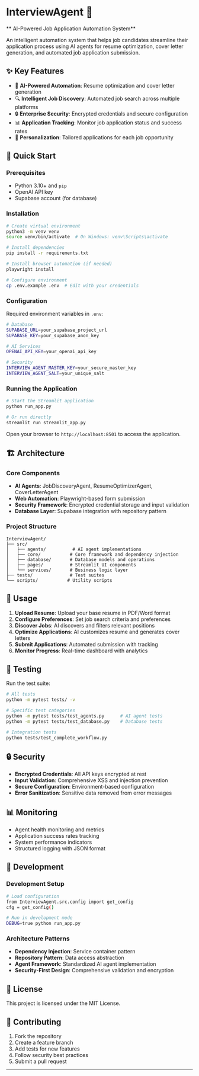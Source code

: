 # InterviewAgent 🤖

** AI-Powered Job Application Automation System**

An intelligent automation system that helps job candidates streamline their application process using AI agents for resume optimization, cover letter generation, and automated job application submission.

## ✨ Key Features

- 🤖 **AI-Powered Automation**: Resume optimization and cover letter generation
- 🔍 **Intelligent Job Discovery**: Automated job search across multiple platforms
- 🔒 **Enterprise Security**: Encrypted credentials and secure configuration
- 📊 **Application Tracking**: Monitor job application status and success rates
- 🎯 **Personalization**: Tailored applications for each job opportunity

## 🚀 Quick Start

### Prerequisites
- Python 3.10+ and `pip`
- OpenAI API key
- Supabase account (for database)

### Installation
```bash
# Create virtual environment
python3 -m venv venv
source venv/bin/activate  # On Windows: venv\Scripts\activate

# Install dependencies
pip install -r requirements.txt

# Install browser automation (if needed)
playwright install

# Configure environment
cp .env.example .env  # Edit with your credentials
```

### Configuration
Required environment variables in `.env`:
```bash
# Database
SUPABASE_URL=your_supabase_project_url
SUPABASE_KEY=your_supabase_anon_key

# AI Services
OPENAI_API_KEY=your_openai_api_key

# Security
INTERVIEW_AGENT_MASTER_KEY=your_secure_master_key
INTERVIEW_AGENT_SALT=your_unique_salt
```

### Running the Application
```bash
# Start the Streamlit application
python run_app.py

# Or run directly
streamlit run streamlit_app.py
```

Open your browser to `http://localhost:8501` to access the application.

## 🏗️ Architecture

### Core Components
- **AI Agents**: JobDiscoveryAgent, ResumeOptimizerAgent, CoverLetterAgent
- **Web Automation**: Playwright-based form submission
- **Security Framework**: Encrypted credential storage and input validation
- **Database Layer**: Supabase integration with repository pattern

### Project Structure
```
InterviewAgent/
├── src/
│   ├── agents/          # AI agent implementations
│   ├── core/           # Core framework and dependency injection
│   ├── database/       # Database models and operations
│   ├── pages/          # Streamlit UI components
│   └── services/       # Business logic layer
├── tests/              # Test suites
└── scripts/           # Utility scripts
```

## 🔧 Usage

1. **Upload Resume**: Upload your base resume in PDF/Word format
2. **Configure Preferences**: Set job search criteria and preferences  
3. **Discover Jobs**: AI discovers and filters relevant positions
4. **Optimize Applications**: AI customizes resume and generates cover letters
5. **Submit Applications**: Automated submission with tracking
6. **Monitor Progress**: Real-time dashboard with analytics

## 🧪 Testing

Run the test suite:
```bash
# All tests
python -m pytest tests/ -v

# Specific test categories
python -m pytest tests/test_agents.py      # AI agent tests
python -m pytest tests/test_database.py    # Database tests

# Integration tests
python tests/test_complete_workflow.py
```

## 🔒 Security

- **Encrypted Credentials**: All API keys encrypted at rest
- **Input Validation**: Comprehensive XSS and injection prevention
- **Secure Configuration**: Environment-based configuration
- **Error Sanitization**: Sensitive data removed from error messages

## 📊 Monitoring

- Agent health monitoring and metrics
- Application success rates tracking
- System performance indicators
- Structured logging with JSON format

## 🚀 Development

### Development Setup
```bash
# Load configuration
from InterviewAgent.src.config import get_config
cfg = get_config()

# Run in development mode
DEBUG=true python run_app.py
```

### Architecture Patterns
- **Dependency Injection**: Service container pattern
- **Repository Pattern**: Data access abstraction
- **Agent Framework**: Standardized AI agent implementation
- **Security-First Design**: Comprehensive validation and encryption

## 📄 License

This project is licensed under the MIT License.

## 🤝 Contributing

1. Fork the repository
2. Create a feature branch
3. Add tests for new features
4. Follow security best practices
5. Submit a pull request

---




